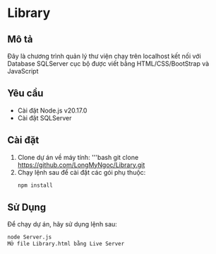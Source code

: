 # Library
## Mô tả
Đây là chương trình quản lý thư viện chạy trên localhost kết nối với Database SQLServer cục bộ được viết bằng HTML/CSS/BootStrap và JavaScript
## Yêu cầu
- Cài đặt Node.js v20.17.0
- Cài đặt SQLServer
## Cài đặt
1. Clone dự án về máy tính:
'''bash
git clone https://github.com/LongMyNgoc/Library.git
2. Chạy lệnh sau để cài đặt các gói phụ thuộc:
   ```bash
   npm install
   ```
## Sử Dụng
Để chạy dự án, hãy sử dụng lệnh sau:
```bash
node Server.js
Mở file Library.html bằng Live Server
